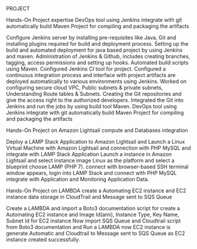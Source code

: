 PROJECT

Hands-On Project expertise DevOps tool using Jenkins integrate with git automatically build Maven Project for compiling and packaging the artifacts

Configure Jenkins server by installing pre-requisites like Java, Git and installing plugins required for build and deployment process. Setting up the build and automated deployment for java based project by using Jenkins and maven.
Administration of Jenkins & Github, includes creating branches, tagging, access permissions and setting up hooks.
Automated build scripts using Maven. Configured Jenkins CI tool for project.
Configured a continuous integration process and interface with project artifacts are deployed automatically to various environments using Jenkins.
Worked on configuring secure cloud VPC, Public subnets & private subnets, Understanding Route tables & Subnets.
Creating the Git repositories and give the access right to the authorized developers. Integrated the Git into Jenkins and run the jobs by using build tool Maven.
DevOps tool using Jenkins integrate with git automatically build Maven Project for compiling and packaging the artifacts

Hands-On Project on Amazon Lightsail compute and Databases integration

Deploy a LAMP Stack Application to Amazon Lightsail and Launch a Linux Virtual Machine with Amazon Lightsail and connection with PHP MySQL and integrate with LAMP Stack Application 
Launch a instance in Amazon Lightsail and select instance image Linux as the platform and select a blueprint choose LAMP (PHP 7).
connect with browser-based SSH terminal window appears, login into LAMP Stack and connect with PHP MySQL integrate with Application and Monitoring Application Data.

Hands-On Project on LAMBDA create a Automating EC2 instance and EC2 instance data storage in CloudTrail and Message sent to SQS Queue

Create a LAMBDA and import a Boto3 documentation script for create a Automating EC2 instance and  Image Id(ami), Instance Type, Key Name, Subnet Id for EC2 instance 
Now import SQS Queue and Cloudtrail script from Boto3 documentation and Run a LAMBDA now EC2 instance is generate Automatic and Cloudtrail to Message sent to SQS Queue as EC2 instance created successfully.
